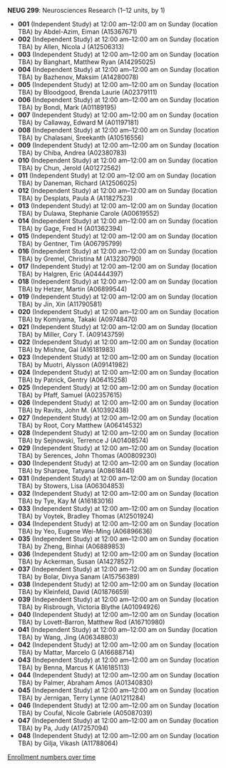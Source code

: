 **NEUG 299**: Neurosciences Research (1–12 units, by 1)

- **001** (Independent Study) at 12:00 am–12:00 am on Sunday (location TBA) by Abdel-Azim, Eiman (A15367671)
- **002** (Independent Study) at 12:00 am–12:00 am on Sunday (location TBA) by Allen, Nicola J (A12506313)
- **003** (Independent Study) at 12:00 am–12:00 am on Sunday (location TBA) by Banghart, Matthew Ryan (A14295025)
- **004** (Independent Study) at 12:00 am–12:00 am on Sunday (location TBA) by Bazhenov, Maksim (A14280078)
- **005** (Independent Study) at 12:00 am–12:00 am on Sunday (location TBA) by Bloodgood, Brenda Laurie (A02379111)
- **006** (Independent Study) at 12:00 am–12:00 am on Sunday (location TBA) by Bondi, Mark (A01189195)
- **007** (Independent Study) at 12:00 am–12:00 am on Sunday (location TBA) by Callaway, Edward M (A01197181)
- **008** (Independent Study) at 12:00 am–12:00 am on Sunday (location TBA) by Chalasani, Sreekanth (A10516556)
- **009** (Independent Study) at 12:00 am–12:00 am on Sunday (location TBA) by Chiba, Andrea (A02380783)
- **010** (Independent Study) at 12:00 am–12:00 am on Sunday (location TBA) by Chun, Jerold (A01272562)
- **011** (Independent Study) at 12:00 am–12:00 am on Sunday (location TBA) by Daneman, Richard (A12506025)
- **012** (Independent Study) at 12:00 am–12:00 am on Sunday (location TBA) by Desplats, Paula A (A11827523)
- **013** (Independent Study) at 12:00 am–12:00 am on Sunday (location TBA) by Dulawa, Stephanie Carole (A00619552)
- **014** (Independent Study) at 12:00 am–12:00 am on Sunday (location TBA) by Gage, Fred H (A01362394)
- **015** (Independent Study) at 12:00 am–12:00 am on Sunday (location TBA) by Gentner, Tim (A06795799)
- **016** (Independent Study) at 12:00 am–12:00 am on Sunday (location TBA) by Gremel, Christina M (A13230790)
- **017** (Independent Study) at 12:00 am–12:00 am on Sunday (location TBA) by Halgren, Eric (A04444397)
- **018** (Independent Study) at 12:00 am–12:00 am on Sunday (location TBA) by Hetzer, Martin (A06899544)
- **019** (Independent Study) at 12:00 am–12:00 am on Sunday (location TBA) by Jin, Xin (A11790581)
- **020** (Independent Study) at 12:00 am–12:00 am on Sunday (location TBA) by Komiyama, Takaki (A09748470)
- **021** (Independent Study) at 12:00 am–12:00 am on Sunday (location TBA) by Miller, Cory T. (A09143759)
- **022** (Independent Study) at 12:00 am–12:00 am on Sunday (location TBA) by Mishne, Gal (A16181983)
- **023** (Independent Study) at 12:00 am–12:00 am on Sunday (location TBA) by Muotri, Alysson (A09141982)
- **024** (Independent Study) at 12:00 am–12:00 am on Sunday (location TBA) by Patrick, Gentry (A06415258)
- **025** (Independent Study) at 12:00 am–12:00 am on Sunday (location TBA) by Pfaff, Samuel (A02357615)
- **026** (Independent Study) at 12:00 am–12:00 am on Sunday (location TBA) by Ravits, John M. (A10392438)
- **027** (Independent Study) at 12:00 am–12:00 am on Sunday (location TBA) by Root, Cory Matthew (A06414532)
- **028** (Independent Study) at 12:00 am–12:00 am on Sunday (location TBA) by Sejnowski, Terrence J (A01408574)
- **029** (Independent Study) at 12:00 am–12:00 am on Sunday (location TBA) by Serences, John Thomas (A00809230)
- **030** (Independent Study) at 12:00 am–12:00 am on Sunday (location TBA) by Sharpee, Tatyana (A08618441)
- **031** (Independent Study) at 12:00 am–12:00 am on Sunday (location TBA) by Stowers, Lisa (A06304853)
- **032** (Independent Study) at 12:00 am–12:00 am on Sunday (location TBA) by Tye, Kay M (A16183016)
- **033** (Independent Study) at 12:00 am–12:00 am on Sunday (location TBA) by Voytek, Bradley Thomas (A12501924)
- **034** (Independent Study) at 12:00 am–12:00 am on Sunday (location TBA) by Yeo, Eugene Wei-Ming (A06896636)
- **035** (Independent Study) at 12:00 am–12:00 am on Sunday (location TBA) by Zheng, Binhai (A06889853)
- **036** (Independent Study) at 12:00 am–12:00 am on Sunday (location TBA) by Ackerman, Susan (A14278527)
- **037** (Independent Study) at 12:00 am–12:00 am on Sunday (location TBA) by Bolar, Divya Sanam (A15756389)
- **038** (Independent Study) at 12:00 am–12:00 am on Sunday (location TBA) by Kleinfeld, David (A01876659)
- **039** (Independent Study) at 12:00 am–12:00 am on Sunday (location TBA) by Risbrough, Victoria Blythe (A01094926)
- **040** (Independent Study) at 12:00 am–12:00 am on Sunday (location TBA) by Lovett-Barron, Matthew Rod (A16710980)
- **041** (Independent Study) at 12:00 am–12:00 am on Sunday (location TBA) by Wang, Jing (A06348803)
- **042** (Independent Study) at 12:00 am–12:00 am on Sunday (location TBA) by Mattar, Marcelo G (A16688714)
- **043** (Independent Study) at 12:00 am–12:00 am on Sunday (location TBA) by Benna, Marcus K (A16185113)
- **044** (Independent Study) at 12:00 am–12:00 am on Sunday (location TBA) by Palmer, Abraham Amos (A01340830)
- **045** (Independent Study) at 12:00 am–12:00 am on Sunday (location TBA) by Jernigan, Terry Lynne (A01211284)
- **046** (Independent Study) at 12:00 am–12:00 am on Sunday (location TBA) by Coufal, Nicole Gabriele (A05087039)
- **047** (Independent Study) at 12:00 am–12:00 am on Sunday (location TBA) by Pa, Judy (A17257094)
- **048** (Independent Study) at 12:00 am–12:00 am on Sunday (location TBA) by Gilja, Vikash (A11788064)

[Enrollment numbers over time](./NEUG299.tsv)
